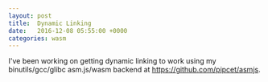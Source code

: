 ```yaml
---
layout: post
title:  Dynamic Linking
date:   2016-12-08 05:55:00 +0000
categories: wasm
---
```

I've been working on getting dynamic linking to work using my binutils/gcc/glibc asm.js/wasm backend at https://github.com/pipcet/asmjs.